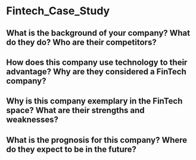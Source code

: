 # Fintech_Case_Study
## What is the background of your company? What do they do? Who are their competitors?


## How does this company use technology to their advantage? Why are they considered a FinTech company?


## Why is this company exemplary in the FinTech space? What are their strengths and weaknesses?


## What is the prognosis for this company? Where do they expect to be in the future?